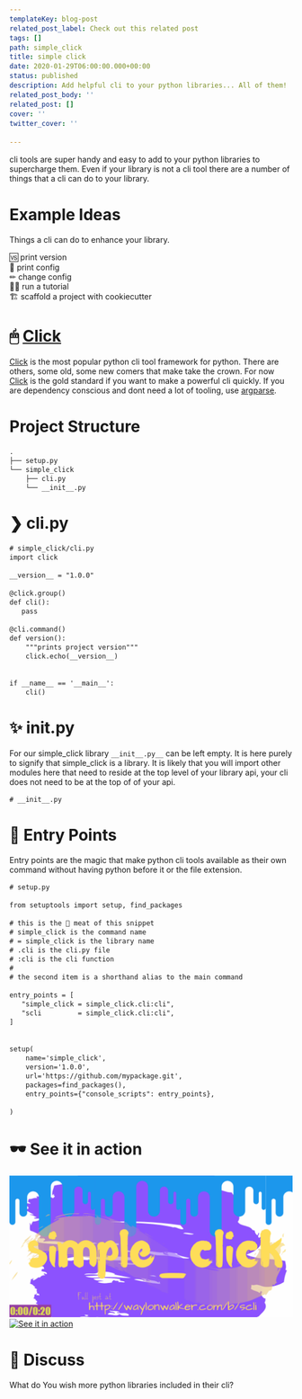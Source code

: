 ```yaml
---
templateKey: blog-post
related_post_label: Check out this related post
tags: []
path: simple_click
title: simple click
date: 2020-01-29T06:00:00.000+00:00
status: published
description: Add helpful cli to your python libraries... All of them!
related_post_body: ''
related_post: []
cover: ''
twitter_cover: ''

---
```

cli tools are super handy and easy to add to your python libraries to supercharge them. Even if your library is not a cli tool there are a number of things that a cli can do to your library.

# Example Ideas

Things a cli can do to enhance your library.

🆚 print version  
📃 print config  
✏ change config  
👩‍🎓 run a tutorial  
🏗 scaffold a project with cookiecutter

# 🖱 [Click](https://click.palletsprojects.com/)

[Click](https://click.palletsprojects.com/) is the most popular python cli tool framework for python. There are others, some old, some new comers that make take the crown. For now [Click](https://click.palletsprojects.com/) is the gold standard if you want to make a powerful cli quickly. If you are dependency conscious and dont need a lot of tooling, use [argparse](https://docs.python.org/3/library/argparse.html).

# Project Structure

    .
    ├── setup.py
    └── simple_click
        ├── cli.py
        └── __init__.py
    

# ❯ cli.py

    # simple_click/cli.py
    import click
    
    __version__ = "1.0.0"
    
    @click.group()
    def cli():
       pass
    
    @cli.command()
    def version():
        """prints project version"""
        click.echo(__version__)
    
    
    if __name__ == '__main__':
        cli()
    

# ✨ __init__.py

For our simple_click library `__init__.py__` can be left empty. It is here purely to signify that simple_click is a library. It is likely that you will import other modules here that need to reside at the top level of your library api, your cli does not need to be at the top of of your api.

    # __init__.py
    

# 🚪 Entry Points

Entry points are the magic that make python cli tools available as their own command without having python before it or the file extension.

    # setup.py
    
    from setuptools import setup, find_packages
    
    # this is the 🥩 meat of this snippet
    # simple_click is the command name
    # = simple_click is the library name
    # .cli is the cli.py file
    # :cli is the cli function
    #
    # the second item is a shorthand alias to the main command
    
    entry_points = [
       "simple_click = simple_click.cli:cli",
       "scli         = simple_click.cli:cli",
    ]
    
    
    setup(
        name='simple_click',
        version='1.0.0',
        url='https://github.com/mypackage.git',
        packages=find_packages(),
        entry_points={"console_scripts": entry_points},
    
    )
    
    

# 🕶 See it in action

![](/static/simple_click3.gif)[![See it in action](https://res.cloudinary.com/practicaldev/image/fetch/s--RiG3kZsy--/c_limit%2Cf_auto%2Cfl_progressive%2Cq_66%2Cw_880/https://dev-to-uploads.s3.amazonaws.com/i/4zrhvj5yjzyk63np91g9.gif "See it in action")](https://res.cloudinary.com/practicaldev/image/fetch/s--RiG3kZsy--/c_limit%2Cf_auto%2Cfl_progressive%2Cq_66%2Cw_880/https://dev-to-uploads.s3.amazonaws.com/i/4zrhvj5yjzyk63np91g9.gif)

# 📢 Discuss

What do You wish more python libraries included in their cli?